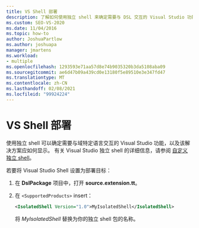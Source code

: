 ```yaml
---
title: VS Shell 部署
description: 了解如何使用独立 shell 来确定需要与 DSL 交互的 Visual Studio 功能以及应如何显示该解决方案。
ms.custom: SEO-VS-2020
ms.date: 11/04/2016
ms.topic: how-to
author: JoshuaPartlow
ms.author: joshuapa
manager: jmartens
ms.workload:
- multiple
ms.openlocfilehash: 1293593e71aa57d8e74b9035320b3da5108aba09
ms.sourcegitcommit: ae6d47b09a439cd0e13180f5e89510e3e347fd47
ms.translationtype: MT
ms.contentlocale: zh-CN
ms.lasthandoff: 02/08/2021
ms.locfileid: "99924224"
---
```

# <a name="vs-shell-deployment"></a>VS Shell 部署

使用独立 shell 可以确定需要与域特定语言交互的 Visual Studio 功能，以及该解决方案应如何显示。 有关 Visual Studio 独立 shell 的详细信息，请参阅 [自定义独立 shell](https://visualstudio.microsoft.com/vs/older-downloads/isolated-shell/)。

若要将 Visual Studio Shell 设置为部署目标：

1. 在 **DslPackage** 项目中，打开 **source.extension.tt**。

2. 在 `<SupportedProducts>` insert：

   ```xml
   <IsolatedShell Version="1.0">MyIsolatedShell</IsolatedShell>
   ```

   将 *MyIsolatedShell* 替换为你的独立 shell 包的名称。
